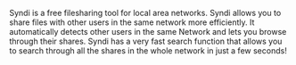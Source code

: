 Syndi is a free filesharing tool for local area networks. Syndi allows you to share files with other users in the same network more efficiently. It automatically detects other users in the same Network and lets you browse through their shares. Syndi has a very fast search function that allows you to search through all the shares in the whole network in just a few seconds!